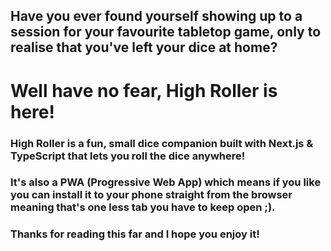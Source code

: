 ## Have you ever found yourself showing up to a session for your favourite tabletop game, only to realise that you've left your dice at home?

# Well have no fear, High Roller is here!

### High Roller is a fun, small dice companion built with Next.js & TypeScript that lets you roll the dice anywhere!

### It's also a PWA (Progressive Web App) which means if you like you can install it to your phone straight from the browser meaning that's one less tab you have to keep open ;).

### Thanks for reading this far and I hope you enjoy it!
